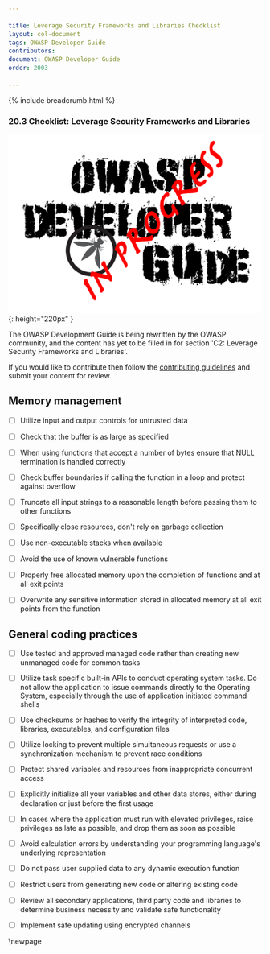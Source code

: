 ```yaml
---

title: Leverage Security Frameworks and Libraries Checklist
layout: col-document
tags: OWASP Developer Guide
contributors:
document: OWASP Developer Guide
order: 2003

---
```


{% include breadcrumb.html %}

### 20.3 Checklist: Leverage Security Frameworks and Libraries

![Developer Guide](../assets/images/dg_wip.png "OWASP Developer Guide"){: height="220px" }

The OWASP Development Guide is being rewritten by the OWASP community,
and the content has yet to be filled in for section 'C2: Leverage Security Frameworks and Libraries'.

If you would like to contribute then follow the [contributing guidelines][contribute]
and submit your content for review.

[contribute]: https://github.com/OWASP/www-project-developer-guide/blob/main/contributing.md

## Memory management

- [ ]   Utilize input and output controls for untrusted data

- [ ]   Check that the buffer is as large as specified

- [ ]   When using functions that accept a number of bytes ensure that NULL termination is handled correctly

- [ ]   Check buffer boundaries if calling the function in a loop and protect against overflow

- [ ]   Truncate all input strings to a reasonable length before passing them to other functions

- [ ]   Specifically close resources, don't rely on garbage collection

- [ ]   Use non-executable stacks when available

- [ ]   Avoid the use of known vulnerable functions

- [ ]   Properly free allocated memory upon the completion of functions and at all exit points

- [ ]   Overwrite any sensitive information stored in allocated memory at all exit points from the function

## General coding practices

- [ ]   Use tested and approved managed code rather than creating new unmanaged code for common tasks

- [ ]   Utilize task specific built-in APIs to conduct operating system
    tasks. Do not allow the application to issue commands directly to
    the Operating System, especially through the use of application
    initiated command shells

- [ ]   Use checksums or hashes to verify the integrity of interpreted code,
    libraries, executables, and configuration files

- [ ]   Utilize locking to prevent multiple simultaneous requests or use a
    synchronization mechanism to prevent race conditions

- [ ]   Protect shared variables and resources from inappropriate concurrent
    access

- [ ]   Explicitly initialize all your variables and other data stores,
    either during declaration or just before the first usage

- [ ]   In cases where the application must run with elevated privileges,
    raise privileges as late as possible, and drop them as soon as
    possible

- [ ]   Avoid calculation errors by understanding your programming language\'s underlying representation

- [ ]   Do not pass user supplied data to any dynamic execution function

- [ ]   Restrict users from generating new code or altering existing code

- [ ]   Review all secondary applications, third party code and libraries to
    determine business necessity and validate safe functionality

- [ ]   Implement safe updating using encrypted channels

\newpage
